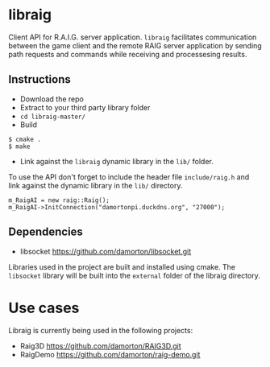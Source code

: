 # libraig
Client API for R.A.I.G. server application. `libraig` facilitates communication between the game client and the remote RAIG server application by sending path requests and commands while receiving and processesing results. 

## Instructions
- Download the repo
- Extract to your third party library folder
- `cd libraig-master/`
- Build
```
$ cmake .
$ make 
```
- Link against the `libraig` dynamic library in the `lib/` folder. 

To use the API don't forget to include the header file `include/raig.h` and link against the dynamic library in the `lib/` directory.

```
m_RaigAI = new raig::Raig();
m_RaigAI->InitConnection("damortonpi.duckdns.org", "27000");
```


## Dependencies

- libsocket   https://github.com/damorton/libsocket.git

Libraries used in the project are built and installed using cmake. The `libsocket` library will be built into the `external` folder of the libraig directory.

# Use cases

Libraig is currently being used in the following projects:

- Raig3D https://github.com/damorton/RAIG3D.git
- RaigDemo  https://github.com/damorton/raig-demo.git


